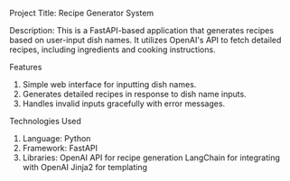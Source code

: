 Project Title: Recipe Generator System

Description: This is a FastAPI-based application that generates recipes based on user-input dish names. It utilizes OpenAI's API to fetch detailed recipes, including ingredients and cooking instructions.

Features
1. Simple web interface for inputting dish names.
2. Generates detailed recipes in response to dish name inputs.
3. Handles invalid inputs gracefully with error messages.

Technologies Used
1. Language: Python
2. Framework: FastAPI
3. Libraries:
OpenAI API for recipe generation
LangChain for integrating with OpenAI
Jinja2 for templating
